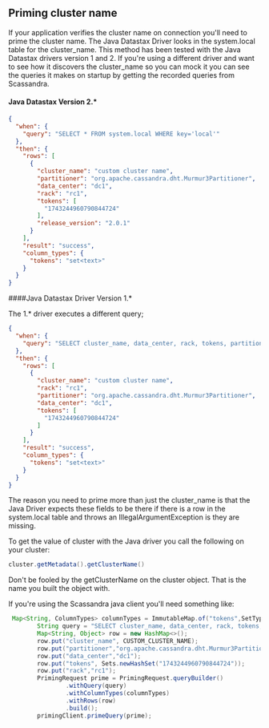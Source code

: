 ## Priming cluster name

If your application verifies the cluster name on connection you'll need to prime the cluster name.
The Java Datastax Driver looks in the system.local table for the cluster\_name. This method has been tested with the Java Datastax drivers version 1 and 2. If you're using a different driver and want to see how it discovers the cluster_name so you can mock it you can see the queries it makes on startup by getting the recorded queries from Scassandra.


#### Java Datastax Version 2.*


```json
{
  "when": {
    "query": "SELECT * FROM system.local WHERE key='local'"
  },
  "then": {
    "rows": [
      {
        "cluster_name": "custom cluster name",
        "partitioner": "org.apache.cassandra.dht.Murmur3Partitioner",
        "data_center": "dc1",
        "rack": "rc1",
        "tokens": [
          "1743244960790844724"
        ],
        "release_version": "2.0.1"
      }
    ],
    "result": "success",
    "column_types": {
      "tokens": "set<text>"
    }
  }
}

```

####Java Datastax Driver Version 1.*


The 1.* driver executes a different query;


```json
{
  "when": {
    "query": "SELECT cluster_name, data_center, rack, tokens, partitioner FROM system.local WHERE key='local'"
  },
  "then": {
    "rows": [
      {
        "cluster_name": "custom cluster name",
        "rack": "rc1",
        "partitioner": "org.apache.cassandra.dht.Murmur3Partitioner",
        "data_center": "dc1",
        "tokens": [
          "1743244960790844724"
        ]
      }
    ],
    "result": "success",
    "column_types": {
      "tokens": "set<text>"
    }
  }
}
```

The reason you need to prime more than just the cluster\_name is that the Java Driver expects these fields to be there if there is a row in the system.local table and throws an IllegalArgumentException is they are missing.

To get the value of cluster with the Java driver you call the following on your cluster:


```java
cluster.getMetadata().getClusterName()
```

Don't be fooled by the getClusterName on the cluster object. That is the name you built the object with.

If you're using the Scassandra java client you'll need something like:


```java
 Map<String, ColumnTypes> columnTypes = ImmutableMap.of("tokens",SetType.set(PrimitiveType.TEXT));
        String query = "SELECT cluster_name, data_center, rack, tokens, partitioner FROM system.local WHERE key='local'";
        Map<String, Object> row = new HashMap<>();
        row.put("cluster_name", CUSTOM_CLUSTER_NAME);
        row.put("partitioner","org.apache.cassandra.dht.Murmur3Partitioner");
        row.put("data_center","dc1");
        row.put("tokens", Sets.newHashSet("1743244960790844724"));
        row.put("rack","rc1");
        PrimingRequest prime = PrimingRequest.queryBuilder()
                .withQuery(query)
                .withColumnTypes(columnTypes)
                .withRows(row)
                .build();
        primingClient.primeQuery(prime);
```

